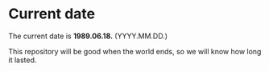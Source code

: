 # Current date

The current date is **1989.06.18.** (YYYY.MM.DD.)

This repository will be good when the world ends, so we will know how long it lasted.